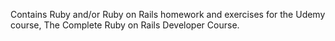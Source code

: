 Contains Ruby and/or Ruby on Rails homework and exercises for the Udemy course, The Complete Ruby on Rails Developer Course.
